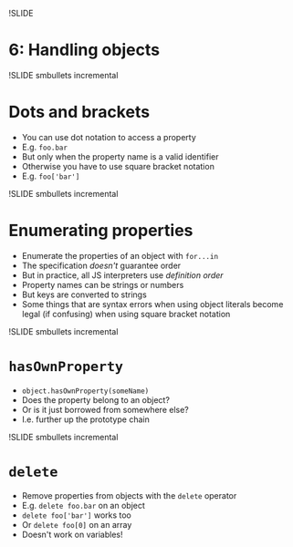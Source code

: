 !SLIDE
# 6: Handling objects

!SLIDE smbullets incremental
# Dots and brackets

* You can use dot notation to access a property
* E.g. `foo.bar`
* But only when the property name is a valid identifier
* Otherwise you have to use square bracket notation
* E.g. `foo['bar']`

!SLIDE smbullets incremental
# Enumerating properties

* Enumerate the properties of an object with `for...in`
* The specification _doesn't_ guarantee order
* But in practice, all JS interpreters use _definition order_
* Property names can be strings or numbers
* But keys are converted to strings
* Some things that are syntax errors when using object literals become legal
  (if confusing) when using square bracket notation

!SLIDE smbullets incremental
# `hasOwnProperty`

* `object.hasOwnProperty(someName)`
* Does the property belong to an object?
* Or is it just borrowed from somewhere else?
* I.e. further up the prototype chain

!SLIDE smbullets incremental
# `delete`

* Remove properties from objects with the `delete` operator
* E.g. `delete foo.bar` on an object
* `delete foo['bar']` works too
* Or `delete foo[0]` on an array
* Doesn't work on variables!
